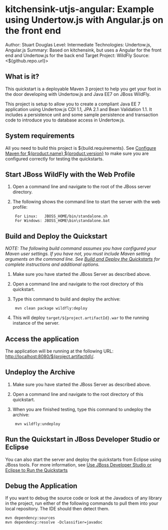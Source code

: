 kitchensink-utjs-angular: Example using Undertow.js with Angular.js on the front end
====================================================================================
Author: Stuart Douglas
Level: Intermediate
Technologies: Undertow.js, Angular.js
Summary: Based on kitchensink, but uses a Angular for the front end and Undertow.js for the back end
Target Project: WildFly
Source: <${github.repo.url}>

What is it?
-----------

This quickstart is a deployable Maven 3 project to help you get your foot in the door developing with Undertow.js and Java EE7 on JBoss WildFly.

This project is setup to allow you to create a compliant Java EE 7 application using Undertow.js CDI 1.1, JPA 2.1 and Bean Validation 1.1. It includes a persistence unit and some sample persistence and transaction code to introduce you to database access in Undertow.js.

## System requirements

All you need to build this project is ${build.requirements}. See [Configure Maven for ${product.name} ${product.version}](https://github.com/jboss-developer/jboss-developer-shared-resources/blob/master/guides/CONFIGURE_MAVEN_JBOSS_EAP7.md#configure-maven-to-build-and-deploy-the-quickstarts) to make sure you are configured correctly for testing the quickstarts.



## Start JBoss WildFly with the Web Profile

1. Open a command line and navigate to the root of the JBoss server directory.
2. The following shows the command line to start the server with the web profile:

        For Linux:   JBOSS_HOME/bin/standalone.sh
        For Windows: JBOSS_HOME\bin\standalone.bat

 
## Build and Deploy the Quickstart

_NOTE: The following build command assumes you have configured your Maven user settings. If you have not, you must include Maven setting arguments on the command line. See [Build and Deploy the Quickstarts](https://github.com/jboss-developer/jboss-eap-quickstarts#build-and-deploy-the-quickstarts) for complete instructions and additional options._

1. Make sure you have started the JBoss Server as described above.
2. Open a command line and navigate to the root directory of this quickstart.
3. Type this command to build and deploy the archive:

        mvn clean package wildfly:deploy

4. This will deploy `target/${project.artifactId}.war` to the running instance of the server.
 

Access the application 
---------------------

The application will be running at the following URL: <http://localhost:8080/${project.artifactId}/>.


Undeploy the Archive
--------------------

1. Make sure you have started the JBoss Server as described above.
2. Open a command line and navigate to the root directory of this quickstart.
3. When you are finished testing, type this command to undeploy the archive:

        mvn wildfly:undeploy


Run the Quickstart in JBoss Developer Studio or Eclipse
-------------------------------------
You can also start the server and deploy the quickstarts from Eclipse using JBoss tools. For more information, see [Use JBoss Developer Studio or Eclipse to Run the Quickstarts](https://github.com/jboss-developer/jboss-developer-shared-resources/blob/master/guides/USE_JBDS.md) 


Debug the Application
------------------------------------

If you want to debug the source code or look at the Javadocs of any library in the project, run either of the following commands to pull them into your local repository. The IDE should then detect them.

    mvn dependency:sources
    mvn dependency:resolve -Dclassifier=javadoc
